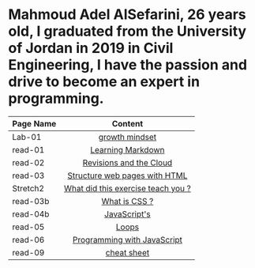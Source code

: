 # Mahmoud Adel AlSefarini, 26 years old, I graduated from the University of Jordan in 2019 in Civil Engineering, I have the passion and drive to become an expert in programming.


| Page Name    |     Content   |
|----------    |:-------------:|
| Lab-01       | [growth mindset](growthmindset.md)              | 
| read-01      | [Learning Markdown](read-01.md)                 |
| read-02      | [Revisions and the Cloud](read-02.md)           |
| read-03      | [Structure web pages with HTML](read-03.md)     |
| Stretch2     | [What did this exercise teach you ?](Stretch2.md)|
| read-03b     | [What is CSS ?](read-03b.md)|
| read-04b     | [JavaScript's](read-04b.md)|
| read-05     | [Loops](read-05.md)|
| read-06     | [Programming with JavaScript](read-06.md)|
| read-09     | [cheat sheet](read-09.md)|